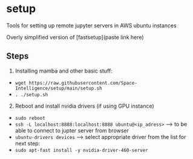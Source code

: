 # setup
Tools for setting up remote jupyter servers in AWS ubuntu instances

Overly simplified version of [fastsetup](paste link here)

## Steps

1. Installing mamba and other basic stuff: 
  - `wget https://raw.githubusercontent.com/Space-Intelligence/setup/main/setup.sh`
  - `. ./setup.sh`

2. Reboot and install nvidia drivers (if using GPU instance)
  - `sudo reboot`
  - `ssh -L localhost:8888:localhost:8888 ubuntu@<ip_adress>` --> to be able to connect to jupter server from browser
  - `ubuntu-drivers devices` --> select appropriate driver from the list for next step:
  - `sudo apt-fast install -y nvidia-driver-460-server`
